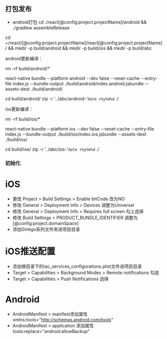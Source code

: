 ## 打包发布

* android打包 cd ./react[@config:project.projectName]/android && ./gradlew assembleRelease



cd ~/react/[@config:project.projectName]/react[@config:project.projectName]/ && mkdir -p build/android && mkdir -p build/ios && mkdir -p build/abc

android更新编译：


rm -rf build/android/*

react-native bundle  --platform android --dev false --reset-cache --entry-file index.js  --bundle-output ./build/android/index.android.jsbundle  --assets-dest ./build/android/

cd build/android/ 
zip -r '../abc/android-'`date +%y%m%d` ./


ios更新编译：

rm -rf build/ios/*

react-native bundle  --platform ios --dev false --reset-cache --entry-file index.js  --bundle-output ./build/ios/index.ios.jsbundle  --assets-dest ./build/ios/


cd build/ios/ 
zip -r '../abc/ios-'`date +%y%m%d` ./


### 初始化

# iOS 
  
* 更改 Project > Build Settings > Enable bitCode 改为NO
* 修改 General > Deployment Info > Devices 调整为Universel   
* 修改 General > Deployment Info > Requires full screen 勾上选择
* 修改 Build Settings > PRODUCT_BUNDLE_IDENTIFIER 调整为[@config:project.domainSpace]
* 添加Ginkgo系列文件夹进项目目录

# iOS推送配置

* 添加根目录下的tac_services_configurations.plist文件进项目目录
* Target > Capabilities > Background Modes > Remote notifications 勾选
* Target > Capabilities > Push Notifications 选择

# Android

* AndroidManifest > manifest添加属性 xmlns:tools="http://schemas.android.com/tools"
* AndroidManifest > application 添加属性 tools:replace="android:allowBackup"




